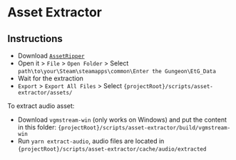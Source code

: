 # Asset Extractor

## Instructions

- Download [`AssetRipper`](https://github.com/AssetRipper/AssetRipper)
- Open it > `File` > `Open Folder` > Select `path\to\your\Steam\steamapps\common\Enter the Gungeon\EtG_Data`
- Wait for the extraction
- `Export` > `Export All Files` > Select `{projectRoot}/scripts/asset-extractor/assets/`

To extract audio asset:

- Download `vgmstream-win` (only works on Windows) and put the content in this folder: `{projectRoot}/scripts/asset-extractor/build/vgmstream-win`
- Run `yarn extract-audio`, audio files are located in `{projectRoot}/scripts/asset-extractor/cache/audio/extracted`
